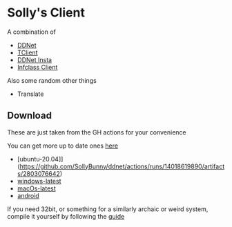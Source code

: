 # Solly's Client

A combination of
* [DDNet](https://github.com/ddnet/ddnet/)
* [TClient](https://github.com/sjrc6/TaterClient-ddnet/)
* [DDNet Insta](https://github.com/ddnet-insta/ddnet-insta/)
* [Infclass Client](https://github.com/infclass/infclass-client)

Also some random other things
* Translate

## Download

These are just taken from the GH actions for your convenience

You can get more up to date ones [here](https://github.com/SollyBunny/ddnet/actions)

* [ubuntu-20.04]](https://github.com/SollyBunny/ddnet/actions/runs/14018619890/artifacts/2803076642)
* [windows-latest](https://github.com/SollyBunny/ddnet/actions/runs/14018619890/artifacts/2803078018)
* [macOs-latest](https://github.com/SollyBunny/ddnet/actions/runs/14018619890/artifacts/2803078674)
* [android](https://github.com/SollyBunny/ddnet/actions/runs/14018619890/artifacts/2803095748)

If you need 32bit, or something for a similarly archaic or weird system, compile it yourself by following the [guide](https://github.com/ddnet/ddnet/?tab=readme-ov-file#cloning)
